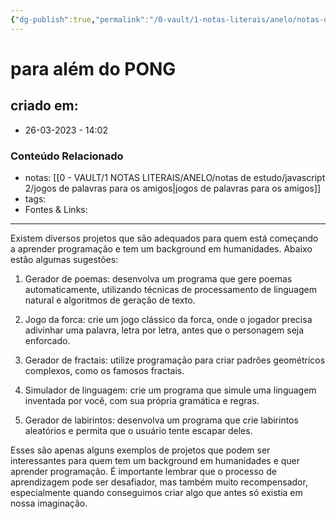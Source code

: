 ```yaml
---
{"dg-publish":true,"permalink":"/0-vault/1-notas-literais/anelo/notas-de-estudo/javascript-2/para-alem-do-pong/","dgHomeLink":true,"dgShowLocalGraph":true,"dgShowFileTree":true,"dgEnableSearch":true}
---
```


# para além do PONG

## criado em: 
-  26-03-2023 - 14:02

### Conteúdo Relacionado
- notas: [[0 - VAULT/1 NOTAS LITERAIS/ANELO/notas de estudo/javascript 2/jogos de palavras para os amigos\|jogos de palavras para os amigos]]
- tags: 
- Fontes & Links: 

---

Existem diversos projetos que são adequados para quem está começando a aprender programação e tem um background em humanidades. Abaixo estão algumas sugestões:

1.  Gerador de poemas: desenvolva um programa que gere poemas automaticamente, utilizando técnicas de processamento de linguagem natural e algoritmos de geração de texto.
    
2.  Jogo da forca: crie um jogo clássico da forca, onde o jogador precisa adivinhar uma palavra, letra por letra, antes que o personagem seja enforcado.
    
3.  Gerador de fractais: utilize programação para criar padrões geométricos complexos, como os famosos fractais.
    
4.  Simulador de linguagem: crie um programa que simule uma linguagem inventada por você, com sua própria gramática e regras.
    
5.  Gerador de labirintos: desenvolva um programa que crie labirintos aleatórios e permita que o usuário tente escapar deles.
    

Esses são apenas alguns exemplos de projetos que podem ser interessantes para quem tem um background em humanidades e quer aprender programação. É importante lembrar que o processo de aprendizagem pode ser desafiador, mas também muito recompensador, especialmente quando conseguimos criar algo que antes só existia em nossa imaginação.